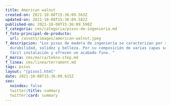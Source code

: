 ```yaml
---
title: American walnut
created-on: 2021-10-08T15:36:09.563Z
updated-on: 2021-10-08T15:36:09.582Z
published-on: 2021-10-08T15:36:09.598Z
f_categoria: cms/categoria/pisos-de-ingenieria.md
f_foto-principal-de-producto:
  url: /assets/images/american-walnut.jpeg
f_descripcion: "Los pisos de madera de ingeniería se caracterizan por su
  durabilidad, solidez y belleza. Por su composición de varias capas son de
  fácil instalación y ofrecen un acabado fino. "
f_marca: cms/marca/tekno-step.md
f_linea: cms/linea/terramont.md
tags: pisos
layout: "[pisos].html"
date: 2021-10-08T15:36:09.615Z
seo:
  noindex: false
  twitter:title: summary
  twitter:card: summary
---
```

